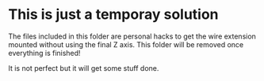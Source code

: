 # This is just a temporay solution 

The files included in this folder are personal hacks to get the wire extension mounted without using the final Z axis. This folder will be removed once everything is finished!

It is not perfect but it will get some stuff done.
